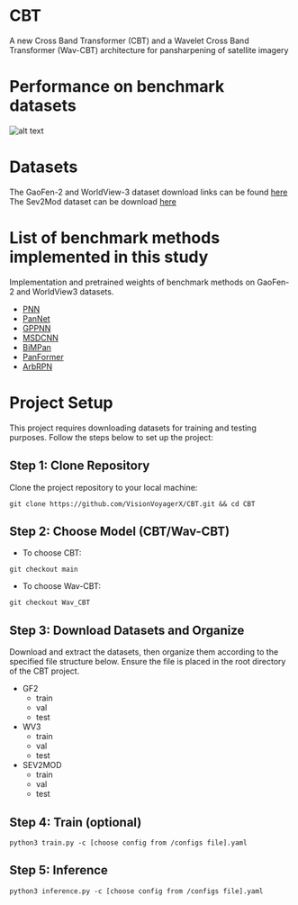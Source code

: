 # CBT

A new Cross Band Transformer (CBT) and a Wavelet Cross Band Transformer (Wav-CBT) architecture for pansharpening of satellite imagery

# Performance on benchmark datasets

![alt text](https://github.com/nickdndndn/CBT/blob/main/Images/visualization.png?raw=true)

# Datasets

The GaoFen-2 and WorldView-3 dataset download links can be found [here](https://github.com/liangjiandeng/PanCollection)
The Sev2Mod dataset can be download [here](https://zenodo.org/records/8360458)

# List of benchmark methods implemented in this study

 Implementation and pretrained weights of benchmark methods on GaoFen-2 and WorldView3 datasets.
 
- [PNN](https://github.com/VisionVoyagerX/PNN)
- [PanNet](https://github.com/VisionVoyagerX/PanNet)
- [GPPNN](https://github.com/VisionVoyagerX/GPPNN)
- [MSDCNN](https://github.com/VisionVoyagerX/MDCUN)
- [BiMPan](https://github.com/VisionVoyagerX/BiMPan)
- [PanFormer](https://github.com/VisionVoyagerX/PanFormer)
- [ArbRPN](https://github.com/VisionVoyagerX/ArbRPN)

# Project Setup

This project requires downloading datasets for training and testing purposes. Follow the steps below to set up the project:

## Step 1: Clone Repository

Clone the project repository to your local machine:

```
git clone https://github.com/VisionVoyagerX/CBT.git && cd CBT
```

## Step 2: Choose Model (CBT/Wav-CBT)

- To choose CBT:

`
git checkout main
`

- To choose Wav-CBT:

`
git checkout Wav_CBT
`


## Step 3: Download Datasets and Organize

Download and extract the datasets, then organize them according to the specified file structure below. Ensure the file is placed in the root directory of the CBT project.

- GF2
    - train
    - val
    - test
- WV3
    - train
    - val
    - test
- SEV2MOD
    - train
    - val
    - test

## Step 4: Train (optional)

`
python3 train.py -c [choose config from /configs file].yaml
`

## Step 5: Inference

`
python3 inference.py -c [choose config from /configs file].yaml
`


